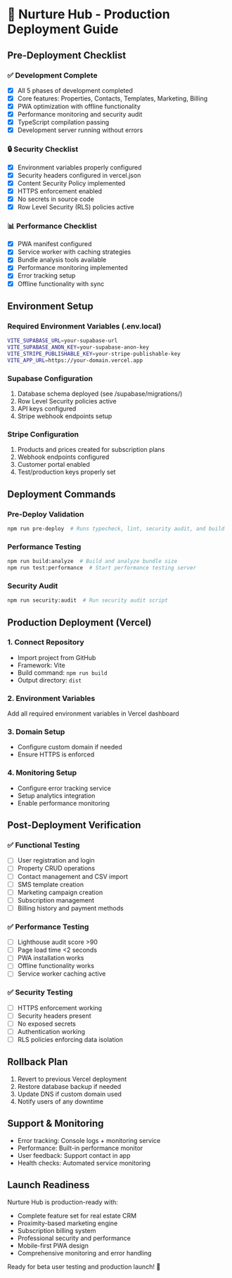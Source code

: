 # 🚀 Nurture Hub - Production Deployment Guide

## Pre-Deployment Checklist

### ✅ Development Complete
- [x] All 5 phases of development completed
- [x] Core features: Properties, Contacts, Templates, Marketing, Billing
- [x] PWA optimization with offline functionality
- [x] Performance monitoring and security audit
- [x] TypeScript compilation passing
- [x] Development server running without errors

### 🔒 Security Checklist
- [x] Environment variables properly configured
- [x] Security headers configured in vercel.json
- [x] Content Security Policy implemented
- [x] HTTPS enforcement enabled
- [x] No secrets in source code
- [x] Row Level Security (RLS) policies active

### 📊 Performance Checklist
- [x] PWA manifest configured
- [x] Service worker with caching strategies
- [x] Bundle analysis tools available
- [x] Performance monitoring implemented
- [x] Error tracking setup
- [x] Offline functionality with sync

## Environment Setup

### Required Environment Variables (.env.local)
```bash
VITE_SUPABASE_URL=your-supabase-url
VITE_SUPABASE_ANON_KEY=your-supabase-anon-key
VITE_STRIPE_PUBLISHABLE_KEY=your-stripe-publishable-key
VITE_APP_URL=https://your-domain.vercel.app
```

### Supabase Configuration
1. Database schema deployed (see /supabase/migrations/)
2. Row Level Security policies active
3. API keys configured
4. Stripe webhook endpoints setup

### Stripe Configuration
1. Products and prices created for subscription plans
2. Webhook endpoints configured
3. Customer portal enabled
4. Test/production keys properly set

## Deployment Commands

### Pre-Deploy Validation
```bash
npm run pre-deploy  # Runs typecheck, lint, security audit, and build
```

### Performance Testing
```bash
npm run build:analyze  # Build and analyze bundle size
npm run test:performance  # Start performance testing server
```

### Security Audit
```bash
npm run security:audit  # Run security audit script
```

## Production Deployment (Vercel)

### 1. Connect Repository
- Import project from GitHub
- Framework: Vite
- Build command: `npm run build`
- Output directory: `dist`

### 2. Environment Variables
Add all required environment variables in Vercel dashboard

### 3. Domain Setup
- Configure custom domain if needed
- Ensure HTTPS is enforced

### 4. Monitoring Setup
- Configure error tracking service
- Setup analytics integration
- Enable performance monitoring

## Post-Deployment Verification

### ✅ Functional Testing
- [ ] User registration and login
- [ ] Property CRUD operations
- [ ] Contact management and CSV import
- [ ] SMS template creation
- [ ] Marketing campaign creation
- [ ] Subscription management
- [ ] Billing history and payment methods

### ✅ Performance Testing
- [ ] Lighthouse audit score >90
- [ ] Page load time <2 seconds
- [ ] PWA installation works
- [ ] Offline functionality works
- [ ] Service worker caching active

### ✅ Security Testing
- [ ] HTTPS enforcement working
- [ ] Security headers present
- [ ] No exposed secrets
- [ ] Authentication working
- [ ] RLS policies enforcing data isolation

## Rollback Plan
1. Revert to previous Vercel deployment
2. Restore database backup if needed
3. Update DNS if custom domain used
4. Notify users of any downtime

## Support & Monitoring
- Error tracking: Console logs + monitoring service
- Performance: Built-in performance monitor
- User feedback: Support contact in app
- Health checks: Automated service monitoring

## Launch Readiness
Nurture Hub is production-ready with:
- Complete feature set for real estate CRM
- Proximity-based marketing engine
- Subscription billing system
- Professional security and performance
- Mobile-first PWA design
- Comprehensive monitoring and error handling

Ready for beta user testing and production launch! 🎉